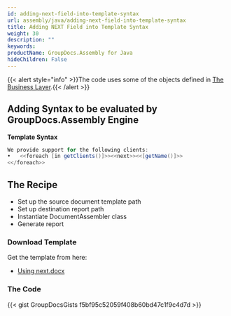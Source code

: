 ```yaml
---
id: adding-next-field-into-template-syntax
url: assembly/java/adding-next-field-into-template-syntax
title: Adding NEXT Field into Template Syntax
weight: 30
description: ""
keywords: 
productName: GroupDocs.Assembly for Java
hideChildren: False
---
```

{{< alert style="info" >}}The code uses some of the objects defined in [The Business Layer](https://docs.groupdocs.com/assembly/java/the-business-layer/).{{< /alert >}}

## Adding Syntax to be evaluated by GroupDocs.Assembly Engine

**Template Syntax**

```java
We provide support for the following clients:
•	<<foreach [in getClients()]>><<next>><<[getName()]>>
<</foreach>>
```

## The Recipe

*   Set up the source document template path
*   Set up destination report path
*   Instantiate DocumentAssembler class
*   Generate report

### Download Template

Get the template from here:

*   [Using next.docx](https://github.com/groupdocs-assembly/GroupDocs.Assembly-for-Java/blob/master/Examples/GroupDocs.Assembly.Examples.Java/Data/Storage/Word%20Templates/Using%20next.docx?raw=true)

### The Code

{{< gist GroupDocsGists f5bf95c52059f408b60bd47c1f9c4d7d >}}


